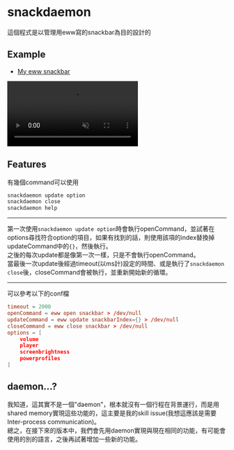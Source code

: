 # snackdaemon
這個程式是以管理用eww寫的snackbar為目的設計的

[This project is aim to control a snackbar in eww, but it should work with other things that can be controlled by simple commands.]: # 

## Example
* [My eww snackbar](https://github.com/Shiphan/Dotfiles)
<video autoplay muted loop>
	<source src="./examples/demo.webm" type="video/webm">
</video>

## Features
有幾個command可以使用

[There're three commands you can use.]: #

```bash
snackdaemon update option
snackdaemon close
snackdaemon help
```

---

第一次使用`snackdaemon update option`時會執行openCommand，並試著在options尋找符合option的項目，如果有找到的話，則使用該項的index替換掉updateCommand中的`{}`，然後執行。  
之後的每次update都是像第一次一樣，只是不會執行openCommand。  
當最後一次update後經過timeout(以ms計)設定的時間、或是執行了`snackdaemon close`後，closeCommand會被執行，並重新開始新的循環。

[The first time you run `snackdaemon update something`, the `openCommand` will be executed. Then, it will try to find the match one of "something" in options. If found, use it's index to replace `{}` in `updateCommand`, and then execute it.  
Every following update is just like the first one, except that only the update part will be executed.
When the time set by `timeout` (in ms) has passed after the last update, or after you run `snackdaemon close`, `closeCommand` will be executed and next time it will start form the beginning.
]: #

---

可以參考以下的conf檔
```snackdaemon.conf
timeout = 2000
openCommand = eww open snackbar > /dev/null
updateCommand = eww update snackbarIndex={} > /dev/null
closeCommand = eww close snackbar > /dev/null
options = [
	volume
	player
	screenbrightness
	powerprofiles
]
```

## daemon...?
我知道，這其實不是一個"daemon"，根本就沒有一個行程在背景運行，而是用shared memory實現這些功能的，這主要是我的skill issue(我想這應該是需要Inter-process communication)。  
總之，在接下來的版本中，我們會先用daemon實現與現在相同的功能，有可能會使用的別的語言，之後再試著增加一些新的功能。

[It's just skill issue.]: #